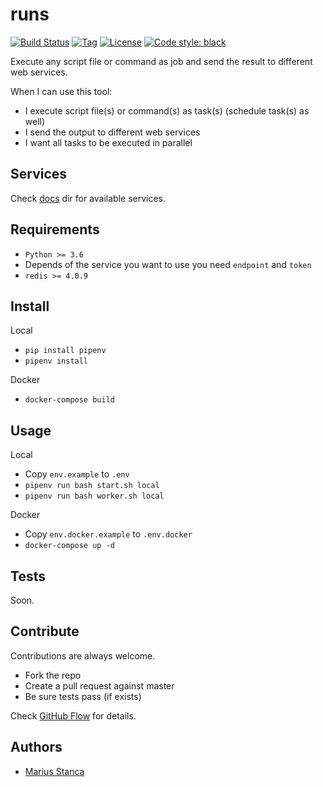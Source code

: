 # runs

[![Build Status](https://travis-ci.com/wmariuss/runs.svg?branch=master)](https://travis-ci.com/wmariuss/runs)
[![Tag](https://img.shields.io/github/v/tag/wmariuss/runs)](https://github.com/wmariuss/runs/tags)
[![License](https://img.shields.io/github/license/wmariuss/runs)](https://github.com/wmariuss/runs/blob/master/LICENSE)
[![Code style: black](https://img.shields.io/badge/code%20style-black-000000.svg)](https://github.com/psf/black)

Execute any script file or command as job and send the result to different web services.

When I can use this tool:

* I execute script file(s) or command(s) as task(s) (schedule task(s) as well)
* I send the output to different web services
* I want all tasks to be executed in parallel

## Services

Check [docs](docs/) dir for available services.

## Requirements

* `Python >= 3.6`
* Depends of the service you want to use you need `endpoint` and `token`
* `redis >= 4.0.9`

## Install

Local

* `pip install pipenv`
* `pipenv install`

Docker

* `docker-compose build`

## Usage

Local

* Copy `env.example` to `.env`
* `pipenv run bash start.sh local`
* `pipenv run bash worker.sh local`

Docker

* Copy `env.docker.example` to `.env.docker`
* `docker-compose up -d`

## Tests

Soon.

## Contribute

Contributions are always welcome.

* Fork the repo
* Create a pull request against master
* Be sure tests pass (if exists)

Check [GitHub Flow](https://guides.github.com/introduction/flow/) for details.

## Authors

* [Marius Stanca](mailto:me@marius.xyz)
